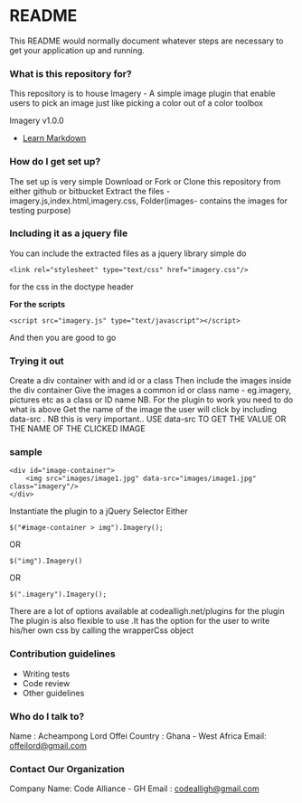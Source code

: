 # README #

This README would normally document whatever steps are necessary to get your application up and running.

### What is this repository for? ###
This repository is to house Imagery - A simple image plugin that enable users to pick an image just like picking a color out of a
color toolbox

Imagery v1.0.0

* [Learn Markdown](https://bitbucket.org/tutorials/markdowndemo)

### How do I get set up? ###
The set up is very simple
Download or Fork or Clone this repository from either github or bitbucket
Extract the files - imagery.js,index.html,imagery.css, Folder(images- contains the images for testing purpose)

### Including it as a jquery file ###
You can include the extracted files as a jquery library
simple do 

	<link rel="stylesheet" type="text/css" href="imagery.css"/> 
for the css in the doctype header

**For the scripts** 

	<script src="imagery.js" type="text/javascript"></script>
And then you are good to go

### Trying it out ####
Create a div container with and id or a class 
Then include the images inside the div container
Give the images a common id or class name - eg.imagery, pictures etc as a class or ID name NB. For the plugin to work you need to 
do what is above
Get the name of the image the user will click by including data-src . NB this is very important..
USE data-src TO GET THE VALUE OR THE NAME OF THE CLICKED IMAGE

### sample ###
	<div id="image-container">
		<img src="images/image1.jpg" data-src="images/image1.jpg" class="imagery"/>
	</div>
Instantiate the plugin to a jQuery Selector
Either
	
	$("#image-container > img").Imagery();
	
OR

	$("img").Imagery()  
OR

	$(".imagery").Imagery();

There are a lot of options available at codealligh.net/plugins for the plugin
The plugin is also flexible to use .It has the option for the user to write his/her own css by calling the wrapperCss object

### Contribution guidelines ###

* Writing tests
* Code review
* Other guidelines

### Who do I talk to? ###
Name : Acheampong Lord Offei
Country : Ghana - West Africa
Email: offeilord@gmail.com

### Contact Our Organization ###
Company Name: Code Alliance - GH 
Email : codealligh@gmail.com
